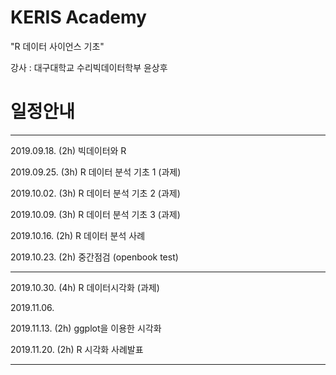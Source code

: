 # KERIS Academy 
"R 데이터 사이언스 기초"

강사 : 대구대학교 수리빅데이터학부 윤상후

# 일정안내
----
2019.09.18. (2h) 빅데이터와 R

2019.09.25. (3h) R 데이터 분석 기초 1 (과제)

2019.10.02. (3h) R 데이터 분석 기초 2 (과제)

2019.10.09. (3h) R 데이터 분석 기초 3 (과제)

2019.10.16. (2h) R 데이터 분석 사례

2019.10.23. (2h) 중간점검 (openbook test)

---
2019.10.30. (4h) R 데이터시각화 (과제)

2019.11.06.    

2019.11.13. (2h) ggplot을 이용한 시각화

2019.11.20. (2h) R 시각화 사례발표

---
